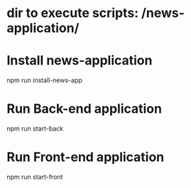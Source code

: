 # dir to execute scripts: /news-application/

# Install news-application
npm run install-news-app

# Run Back-end application
npm run start-back

# Run Front-end application
npm run start-front
